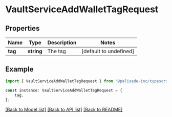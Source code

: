 # VaultServiceAddWalletTagRequest


## Properties

Name | Type | Description | Notes
------------ | ------------- | ------------- | -------------
**tag** | **string** | The tag | [default to undefined]

## Example

```typescript
import { VaultServiceAddWalletTagRequest } from '@palisade-inc/typescript-sdk';

const instance: VaultServiceAddWalletTagRequest = {
    tag,
};
```

[[Back to Model list]](../README.md#documentation-for-models) [[Back to API list]](../README.md#documentation-for-api-endpoints) [[Back to README]](../README.md)

